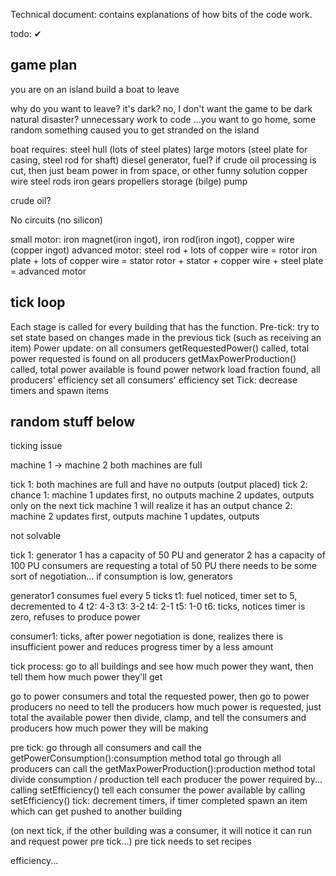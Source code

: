 Technical document: contains explanations of how bits of the code work.

todo: ✔



## game plan
you are on an island
build a boat to leave

why do you want to leave?
it's dark? no, I don't want the game to be dark
natural disaster? unnecessary work to code
...you want to go home, some random something caused you to get stranded on the island

boat requires:
steel hull (lots of steel plates)
large motors (steel plate for casing, steel rod for shaft)
diesel generator, fuel? if crude oil processing is cut, then just beam power in from space, or other funny solution
copper wire
steel rods
iron gears
propellers
storage
(bilge) pump


crude oil?

No circuits (no silicon)

small motor: iron magnet(iron ingot), iron rod(iron ingot), copper wire (copper ingot)
advanced motor:
	steel rod + lots of copper wire = rotor
	iron plate + lots of copper wire = stator
	rotor + stator + copper wire + steel plate = advanced motor



## tick loop
Each stage is called for every building that has the function.
Pre-tick: try to set state based on changes made in the previous tick (such as receiving an item)
Power update:
on all consumers getRequestedPower() called, total power requested is found
on all producers getMaxPowerProduction() called, total power available is found
power network load fraction found, all producers' efficiency set
all consumers' efficiency set
Tick: decrease timers and spawn items



## random stuff below

ticking issue

machine 1 -> machine 2
both machines are full

tick 1: both machines are full and have no outputs
(output placed)
tick 2:
	chance 1:
	machine 1 updates first, no outputs
	machine 2 updates, outputs
	only on the next tick machine 1 will realize it has an output
	chance 2:
	machine 2 updates first, outputs
	machine 1 updates, outputs

not solvable

tick 1:
generator 1 has a capacity of 50 PU and generator 2 has a capacity of 100 PU
consumers are requesting a total of 50 PU
there needs to be some sort of negotiation...
if consumption is low, generators


generator1 consumes fuel every 5 ticks
t1: fuel noticed, timer set to 5, decremented to 4
t2: 4-3
t3: 3-2
t4: 2-1
t5: 1-0
t6: ticks, notices timer is zero, refuses to produce power

consumer1: ticks, after power negotiation is done, realizes there is insufficient power and reduces progress timer by a less amount


tick process:
go to all buildings and see how much power they want, then tell them how much power they'll get

go to power consumers and total the requested power, then go to power producers
no need to tell the producers how much power is requested, just total the available power
then divide, clamp, and tell the consumers and producers how much power they will be making


pre tick:
go through all consumers and call the getPowerConsumption():consumption method
total
go through all producers can call the getMaxPowerProduction():production method
total
divide consumption / production
tell each producer the power required by... calling setEfficiency()
tell each consumer the power available by calling setEfficiency()
tick:
decrement timers, if timer completed spawn an item which can get pushed to another building

(on next tick, if the other building was a consumer, it will notice it can run and request power pre tick...)
pre tick needs to set recipes


efficiency...

